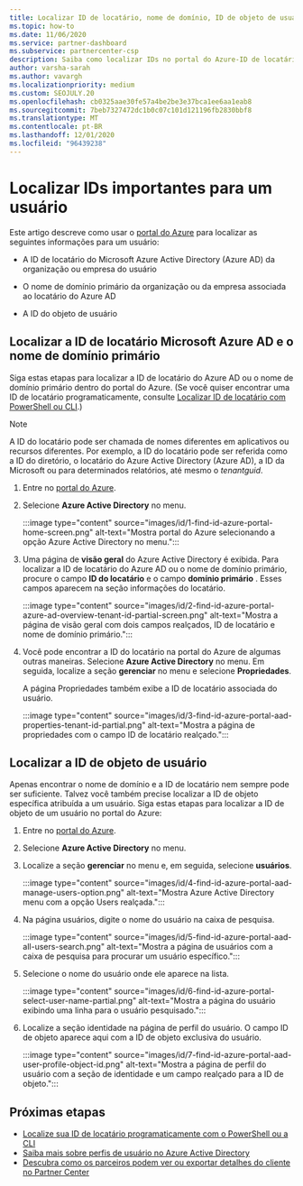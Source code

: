 ```yaml
---
title: Localizar ID de locatário, nome de domínio, ID de objeto de usuário
ms.topic: how-to
ms.date: 11/06/2020
ms.service: partner-dashboard
ms.subservice: partnercenter-csp
description: Saiba como localizar IDs no portal do Azure-ID de locatário do Azure AD, nome de domínio ou ID de objeto de usuário específico de uma organização. Algumas tarefas precisam dessas informações.
author: varsha-sarah
ms.author: vavargh
ms.localizationpriority: medium
ms.custom: SEOJULY.20
ms.openlocfilehash: cb0325aae30fe57a4be2be3e37bca1ee6aa1eab8
ms.sourcegitcommit: 7beb7327472dc1b0c07c101d121196fb2830bbf8
ms.translationtype: MT
ms.contentlocale: pt-BR
ms.lasthandoff: 12/01/2020
ms.locfileid: "96439238"
---
```

# <a name="locate-important-ids-for-a-user"></a>Localizar IDs importantes para um usuário

Este artigo descreve como usar o [portal do Azure](https://portal.azure.com/) para localizar as seguintes informações para um usuário:

- A ID de locatário do Microsoft Azure Active Directory (Azure AD) da organização ou empresa do usuário

- O nome de domínio primário da organização ou da empresa associada ao locatário do Azure AD

- A ID do objeto de usuário

## <a name="find-the-microsoft-azure-ad-tenant-id-and-primary-domain-name"></a>Localizar a ID de locatário Microsoft Azure AD e o nome de domínio primário

Siga estas etapas para localizar a ID de locatário do Azure AD ou o nome de domínio primário dentro do portal do Azure. (Se você quiser encontrar uma ID de locatário programaticamente, consulte [Localizar ID de locatário com PowerShell ou CLI](/azure/active-directory/fundamentals/active-directory-how-to-find-tenant.md#find-tenant-id-with-powershell).)

> [!NOTE]
> A ID do locatário pode ser chamada de nomes diferentes em aplicativos ou recursos diferentes. Por exemplo, a ID do locatário pode ser referida como a ID do diretório, o locatário do Azure Active Directory (Azure AD), a ID da Microsoft ou para determinados relatórios, até mesmo o *tenantguid*.

1. Entre no [portal do Azure](https://portal.azure.com/).

2. Selecione **Azure Active Directory** no menu.

   :::image type="content" source="images/id/1-find-id-azure-portal-home-screen.png" alt-text="Mostra portal do Azure selecionando a opção Azure Active Directory no menu.":::

3. Uma página de **visão geral** do Azure Active Directory é exibida. Para localizar a ID de locatário do Azure AD ou o nome de domínio primário, procure o campo **ID do locatário** e o campo **domínio primário** . Esses campos aparecem na seção informações do locatário.

   :::image type="content" source="images/id/2-find-id-azure-portal-azure-ad-overview-tenant-id-partial-screen.png" alt-text="Mostra a página de visão geral com dois campos realçados, ID de locatário e nome de domínio primário.":::

4. Você pode encontrar a ID do locatário na portal do Azure de algumas outras maneiras. Selecione **Azure Active Directory** no menu. Em seguida, localize a seção **gerenciar** no menu e selecione **Propriedades**.

   A página Propriedades também exibe a ID de locatário associada do usuário.

   :::image type="content" source="images/id/3-find-id-azure-portal-aad-properties-tenant-id-partial.png" alt-text="Mostra a página de propriedades com o campo ID de locatário realçado.":::

## <a name="find-the-user-object-id"></a>Localizar a ID de objeto de usuário

Apenas encontrar o nome de domínio e a ID de locatário nem sempre pode ser suficiente. Talvez você também precise localizar a ID de objeto específica atribuída a um usuário. Siga estas etapas para localizar a ID de objeto de um usuário no portal do Azure:

1. Entre no [portal do Azure](https://portal.azure.com/).

2. Selecione **Azure Active Directory** no menu.

3. Localize a seção **gerenciar** no menu e, em seguida, selecione **usuários**.

      :::image type="content" source="images/id/4-find-id-azure-portal-aad-manage-users-option.png" alt-text="Mostra Azure Active Directory menu com a opção Users realçada.":::

4. Na página usuários, digite o nome do usuário na caixa de pesquisa.

      :::image type="content" source="images/id/5-find-id-azure-portal-aad-all-users-search.png" alt-text="Mostra a página de usuários com a caixa de pesquisa para procurar um usuário específico.":::

5. Selecione o nome do usuário onde ele aparece na lista.  

      :::image type="content" source="images/id/6-find-id-azure-portal-select-user-name-partial.png" alt-text="Mostra a página do usuário exibindo uma linha para o usuário pesquisado.":::

6. Localize a seção identidade na página de perfil do usuário. O campo ID de objeto aparece aqui com a ID de objeto exclusiva do usuário.

      :::image type="content" source="images/id/7-find-id-azure-portal-aad-user-profile-object-id.png" alt-text="Mostra a página de perfil do usuário com a seção de identidade e um campo realçado para a ID de objeto.":::

## <a name="next-steps"></a>Próximas etapas

- [Localize sua ID de locatário programaticamente com o PowerShell ou a CLI](/azure/active-directory/fundamentals/active-directory-how-to-find-tenant)
- [Saiba mais sobre perfis de usuário no Azure Active Directory](/azure/active-directory/fundamentals/active-directory-users-profile-azure-portal)
- [Descubra como os parceiros podem ver ou exportar detalhes do cliente no Partner Center](see-your-customer-list.md)

